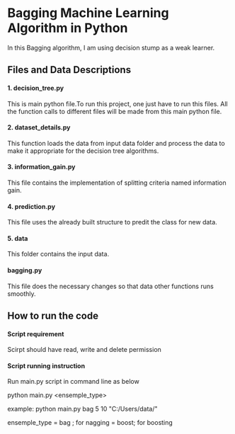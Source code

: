 # Bagging Machine Learning Algorithm in Python
In this Bagging algorithm, I am using decision stump as a weak learner.

## Files and Data Descriptions

#### 1. decision_tree.py  
This is main python file.To run this project, one just have to run this files. All the function calls to different files will be made from this main python file.

#### 2. dataset_details.py  
This function loads the data from input data folder and process the data to make it appropriate for the decision tree algorithms.

#### 3. information_gain.py  
This file contains the implementation of splitting criteria named information gain.

#### 4. prediction.py  
This file uses the already built structure to predit the class for new data.  

#### 5. data  
This folder contains the input data.

#### bagging.py
This file does the necessary changes so that data other functions runs smoothly.


## How to run the code  

#### Script requirement  
Scirpt should have read, write and delete permission

#### Script running instruction
Run main.py script in command line as below

python main.py <ensemple_type> <treeDeoth> <bags> <data folder path>

example: python main.py bag 5 10 "C:/Users/data/"

ensemple_type = bag ; for nagging
	      = boost; for boosting
